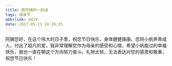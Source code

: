 ```yaml
---
title: 致阿姨的一段话
tags: 母亲节
abbrlink: d419
date: 2017-05-11 14:20:25
---
```


阿姨您好，在这个伟大的日子里，祝您节日快乐，身体健健康康。您将小帆养育成人，付出了超凡的爱，我非常理解您作为母亲的感受和心情，希望小帆能过的幸福快乐，我也一直在朝这个方向努力奋斗。礼物太轻，无法表达对您的感恩和敬重，祝您节日快乐！